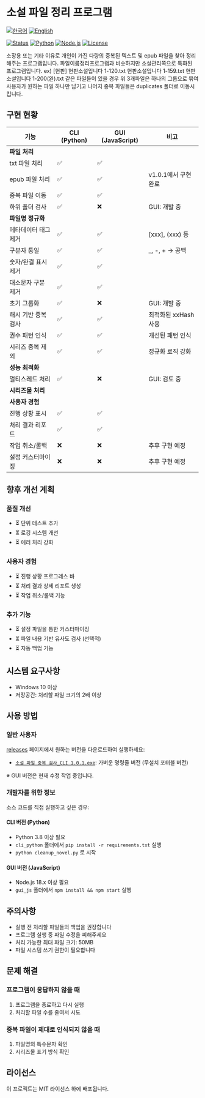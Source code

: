 # 소설 파일 정리 프로그램

[![한국어](https://img.shields.io/badge/언어-한국어-blue.svg)](README.md)
[![English](https://img.shields.io/badge/Language-English-blue.svg)](README_EN.md)

[![Status](https://img.shields.io/badge/상태-개발완료-green)](README.md)
[![Python](https://img.shields.io/badge/Python-3.8+-blue)](https://www.python.org/)
[![Node.js](https://img.shields.io/badge/Node.js-18.x-green)](https://nodejs.org/)
[![License](https://img.shields.io/badge/License-MIT-lightgrey)](LICENSE)

소장용 또는 기타 이유로 개인이 가진 다량의 중복된 텍스트 및 epub 파일을 찾아 정리해주는 프로그램입니다.
파일이름정리프로그램과 비슷하지만 소설관리쪽으로 특화된 프로그램입니다.
ex)
[현판] 현판소설입니다 1-120.txt
현판소설입니다 1-159.txt
현판소설입니다 1-200(완).txt
같은 파일들이 있을 경우 위 3개파일은 하나의 그룹으로 묶여 사용자가 원하는 파일 하나만 남기고 나머지 중복 파일들은 duplicates 폴더로 이동시킵니다.

## 구현 현황

| 기능 | CLI (Python) | GUI (JavaScript) | 비고 |
|------|-------------|-----------------|------|
| **파일 처리** |
| txt 파일 처리 | ✅ | ✅ | |
| epub 파일 처리 | ✅ | ✅ | v1.0.1에서 구현 완료 |
| 중복 파일 이동 | ✅ | ✅ | |
| 하위 폴더 검사 | ✅ | ❌ | GUI: 개발 중 |
| **파일명 정규화** |
| 메타데이터 태그 제거 | ✅ | ✅ | [xxx], (xxx) 등 |
| 구분자 통일 | ✅ | ✅ | _, -, + → 공백 |
| 숫자/완결 표시 제거 | ✅ | ✅ | |
| 대소문자 구분 제거 | ✅ | ✅ | |
| 초기 그룹화 | ✅ | ❌ | GUI: 개발 중 |
| 해시 기반 중복 검사 | ✅ | ✅ | 최적화된 xxHash 사용 |
| 권수 패턴 인식 | ✅ | ✅ | 개선된 패턴 인식 |
| 시리즈 중복 제외 | ✅ | ✅ | 정규화 로직 강화 |
| **성능 최적화** |
| 멀티스레드 처리 | ✅ | ❌ | GUI: 검토 중 |
| **시리즈물 처리** |
| **사용자 경험** |
| 진행 상황 표시 | ✅ | ✅ | |
| 처리 결과 리포트 | ✅ | ✅ | |
| 작업 취소/롤백 | ❌ | ❌ | 추후 구현 예정 |
| 설정 커스터마이징 | ❌ | ❌ | 추후 구현 예정 |

## 향후 개선 계획

### 품질 개선
- ⏳ 단위 테스트 추가
- ⏳ 로깅 시스템 개선
- ⏳ 에러 처리 강화

### 사용자 경험
- ⏳ 진행 상황 프로그레스 바
- ⏳ 처리 결과 상세 리포트 생성
- ⏳ 작업 취소/롤백 기능

### 추가 기능
- ⏳ 설정 파일을 통한 커스터마이징
- ⏳ 파일 내용 기반 유사도 검사 (선택적)
- ⏳ 자동 백업 기능

## 시스템 요구사항

- Windows 10 이상
- 저장공간: 처리할 파일 크기의 2배 이상

## 사용 방법

### 일반 사용자
[releases](https://github.com/hye0nwoo/clean_up_novel/releases/latest) 페이지에서 원하는 버전을 다운로드하여 실행하세요:
- [`소설 파일 중복 검사_CLI 1.0.1.exe`](https://github.com/hye0nwoo/clean_up_novel/releases/download/1.0.1/소설.파일.중복.검사_CLI.1.0.1.exe): 가벼운 명령줄 버전 (무설치 포터블 버전)

※ GUI 버전은 현재 수정 작업 중입니다.

### 개발자를 위한 정보
소스 코드를 직접 실행하고 싶은 경우:

#### CLI 버전 (Python)
- Python 3.8 이상 필요
- `cli_python` 폴더에서 `pip install -r requirements.txt` 실행
- `python cleanup_novel.py` 로 시작

#### GUI 버전 (JavaScript)
- Node.js 18.x 이상 필요
- `gui_js` 폴더에서 `npm install && npm start` 실행

## 주의사항

- 실행 전 처리할 파일들의 백업을 권장합니다
- 프로그램 실행 중 파일 수정을 피해주세요
- 처리 가능한 최대 파일 크기: 50MB
- 파일 시스템 쓰기 권한이 필요합니다

## 문제 해결

### 프로그램이 응답하지 않을 때
1. 프로그램을 종료하고 다시 실행
2. 처리할 파일 수를 줄여서 시도

### 중복 파일이 제대로 인식되지 않을 때
1. 파일명의 특수문자 확인
2. 시리즈물 표기 방식 확인

## 라이선스

이 프로젝트는 MIT 라이선스 하에 배포됩니다. 
